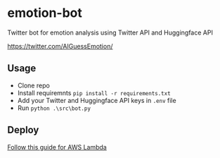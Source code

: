# emotion-bot
Twitter bot for emotion analysis using Twitter API and Huggingface API

https://twitter.com/AIGuessEmotion/

## Usage
- Clone repo
- Install requiremnts `pip install -r requirements.txt`
- Add your Twitter and Huggingface API keys in `.env` file
- Run `python .\src\bot.py`

## Deploy
[Follow this guide for AWS Lambda](https://github.com/dylanjcastillo/twitter-bot-python-aws-lambda#how-to-deploy)
